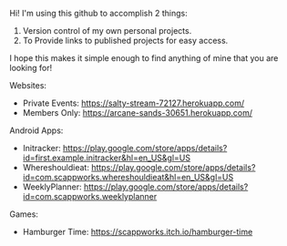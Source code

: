 Hi!
I'm using this github to accomplish 2 things:
1. Version control of my own personal projects.
2. To Provide links to published projects for easy access.

I hope this makes it simple enough to find anything of mine that you are looking for!

Websites:
- Private Events: https://salty-stream-72127.herokuapp.com/
- Members Only: https://arcane-sands-30651.herokuapp.com/

Android Apps:
- Initracker: https://play.google.com/store/apps/details?id=first.example.initracker&hl=en_US&gl=US
- Whereshouldieat: https://play.google.com/store/apps/details?id=com.scappworks.whereshouldieat&hl=en_US&gl=US
- WeeklyPlanner: https://play.google.com/store/apps/details?id=com.scappworks.weeklyplanner

Games:
- Hamburger Time: https://scappworks.itch.io/hamburger-time
